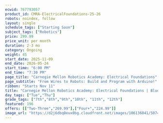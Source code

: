 ```yaml
---
ecwid: 767793057
product_id: CMRA-ElectricalFoundations-25-26
robots: noindex, follow
layout: single
schedule_tags: ["Starting Soon"]
subject_tags: ["Robotics"]
price: 299.99
price_unit: per month
duration: 2-3 mo
category: Ongoing
weight: 45
start_date: 2025-11-09
end_date: 2026-05-24
start_time: "6:00 PM"
end_time: "7:30 PM"
page_title: "Carnegie Mellon Robotics Academy: Electrical Foundations"
page_subtitle: "From Wires to Robots: Build and Program with Arduino!"
ribbon: "Starts Nov 11"
title: "Carnegie Mellon Robotics Academy: Electrical Foundations | Blue Ridge Boost"
day_tags: ["Tue","Thu"]
grade_tags: ["7th","8th","9th","10th", "11th", "12th"]
featured: 196
offers: [["Two-Three","269.99"],["Four+","224.99"]]
image_url: "https://d2j6dbq0eux0bg.cloudfront.net/images/106136041/5074129015.png"
---
```


